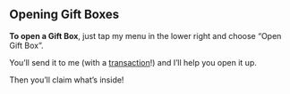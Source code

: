 ## Opening Gift Boxes

**To open a Gift Box**, just tap my menu in the lower right and choose “Open Gift Box”.

You’ll send it to me (with a [transaction](?glossaryAnchor=transactions)!) and I’ll help you open it up.

Then you’ll claim what’s inside!
